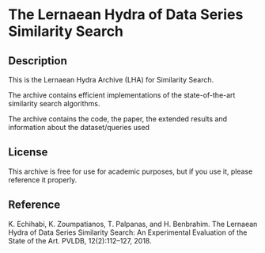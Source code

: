 # The Lernaean Hydra of Data Series Similarity Search

## Description

This is the Lernaean Hydra Archive (LHA) for Similarity Search.

The archive contains efficient implementations of the state-of-the-art similarity search algorithms.

The archive contains the code, the paper, the extended results and information
about the dataset/queries used


## License
This archive is free for use for academic purposes, but if you use it, please reference it properly.

## Reference
K. Echihabi, K. Zoumpatianos, T. Palpanas, and H. Benbrahim. The Lernaean Hydra of Data Series
Similarity Search: An Experimental Evaluation of the State of the Art. PVLDB, 12(2):112–127, 2018.

